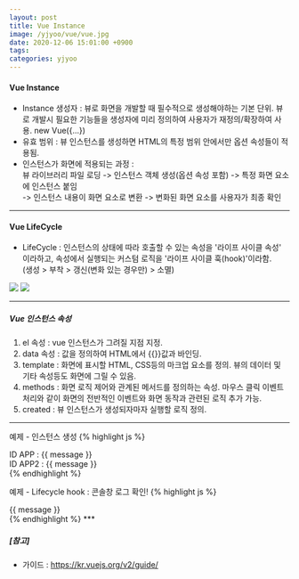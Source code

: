 ```yaml
---
layout: post
title: Vue Instance
image: /yjyoo/vue/vue.jpg
date: 2020-12-06 15:01:00 +0900
tags:
categories: yjyoo
---
```

#### Vue Instance

* Instance 생성자 : 뷰로 화면을 개발할 때 필수적으로 생성해야하는 기본 단위. 뷰로 개발시 필요한 기능들을 생성자에 미리 정의하여 사용자가 재정의/확장하여 사용. new Vue({...})
* 유효 범위 : 뷰 인스턴스를 생성하면 HTML의 특정 범위 안에서만 옵션 속성들이 적용됨.
* 인스턴스가 화면에 적용되는 과정 :<br>
  뷰 라이브러리 파일 로딩 -> 인스턴스 객체 생성(옵션 속성 포함) -> 특정 화면 요소에 인스턴스 붙임<br>
   -> 인스턴스 내용이 화면 요소로 변환 -> 변화된 화면 요소를 사용자가 최종 확인

***
#### Vue LifeCycle
* LifeCycle : 인스턴스의 상태에 따라 호출할 수 있는 속성을 '라이프 사이클 속성' 이라하고, 속성에서 실행되는 커스텀 로직을 '라이프 사이클 훅(hook)'이라함. <br>
(생성 > 부착 > 갱신(변화 있는 경우만) > 소멸)

![]({{site.baseurl}}/images/yjyoo/vue/lifecycle.jpg)
![]({{site.baseurl}}/images/yjyoo/vue/lifecycle2.jpg)

***
##### Vue 인스턴스 속성
1. el 속성 : vue 인스턴스가 그려질 지점 지정.
2. data 속성 : 값을 정의하여 HTML에서 \{\{\}\}값과 바인딩. 
3. template : 화면에 표시할 HTML, CSS등의 마크업 요소를 정의. 뷰의 데이터 및 기타 속성등도 
                 화면에 그릴 수 있음.
4. methods : 화면 로직 제어와 관계된 메서드를 정의하는 속성. 마우스 클릭 이벤트 처리와 같이 
                 화면의 전반적인 이벤트와 화면 동작과 관련된 로직 추가 가능.
5. created : 뷰 인스턴스가 생성되자마자 실행할 로직 정의.

***
예제 - 인스턴스 생성
{% highlight js %}
<html>
  <head>
      <title>Vue Sample 1</title>
  </head>
  <body>
      <div id="app">ID APP : {{ message }}</div>
      <div id="app2">ID APP2 : {{ message }}</div>
      <script src="https://cdn.jsdelivr.net/npm/vue/dist/vue.js"></script>
      <script>
          new Vue({
              el: '#app',
              data: {
                  message : 'Hello World!'
              }
          })
      </script>
  </body>
</html>
{% endhighlight %}

예제 - Lifecycle hook : 콘솔창 로그 확인!
{% highlight js %}
<html>
    <head>
        <title>Life Cycle</title>
    </head>
    <body>
        <div id="app">{{ message }}</div>
        <script src="https://cdn.jsdelivr.net/npm/vue/dist/vue.js"></script>
        <script>
            new Vue({
                el: '#app',
                data: {
                    message : 'One!'
                },
                beforeCreate : function() {
                    console.log('beforeCreate');
                },
                created : function() {
                    console.log('created');
                },
                mounted : function() {
                    console.log('mounted');
                    //this.message = 'Two!'
                },
                beforeUpdate : function() {
                    console.log('beforeUpdate');
                    //this.message = 'Three!'
                },
                updated : function() {
                    console.log('updated');
                },
                destroyed : function() {
                    console.log('destroyed');
                }
            })
        </script>
    </body>
</html>
{% endhighlight %}
***

##### [참고]
* 가이드 : https://kr.vuejs.org/v2/guide/